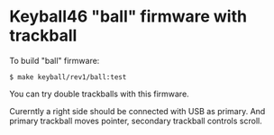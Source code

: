 # Keyball46 "ball" firmware with trackball

To build "ball" firmware:

```console
$ make keyball/rev1/ball:test
```

You can try double trackballs with this firmware.

Curerntly a right side should be connected with USB as primary.
And primary trackball moves pointer, secondary trackball controls scroll.
